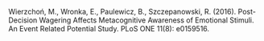 ﻿---
layout: post
date:   2016-01-07 09:00:00
link: http://journals.plos.org/plosone/article?id=10.1371/journal.pone.0159516
categories: article
---

Wierzchoń, M., Wronka, E., Paulewicz, B., Szczepanowski, R. (2016). Post-Decision Wagering Affects Metacognitive Awareness of Emotional Stimuli. An Event Related Potential Study. PLoS ONE 11(8): e0159516.
